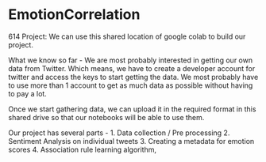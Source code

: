 # EmotionCorrelation
614 Project: 
We can use this shared location of google colab to build our project. 

What we know so far - We are most probably interested in getting our own data from Twitter. Which means, we have to create a developer account for twitter and access the keys to start getting the data. We most probably have to use more than 1 account to get as much data as possible without having to pay a lot. 

Once we start gathering data, we can upload it in the required format in this shared drive so that our notebooks will be able to use them. 

Our project has several parts - 1. Data collection / Pre processing 2. Sentiment Analysis on individual tweets 3. Creating a metadata for emotion scores 4. Association rule learning algorithm, 
